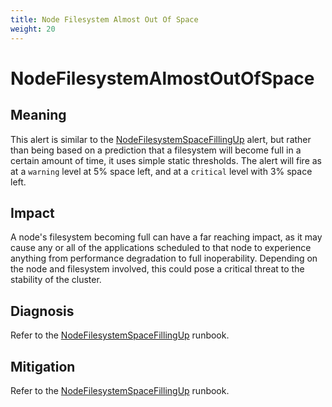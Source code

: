 ```yaml
---
title: Node Filesystem Almost Out Of Space
weight: 20
---
```


# NodeFilesystemAlmostOutOfSpace

## Meaning

This alert is similar to the [NodeFilesystemSpaceFillingUp][1] alert, but rather
than being based on a prediction that a filesystem will become full in a certain
amount of time, it uses simple static thresholds. The alert will fire as at a
`warning` level at 5% space left, and at a `critical` level with 3% space left.

## Impact

A node's filesystem becoming full can have a far reaching impact, as it may
cause any or all of the applications scheduled to that node to experience
anything from performance degradation to full inoperability. Depending on the
node and filesystem involved, this could pose a critical threat to the stability
of the cluster.

## Diagnosis

Refer to the [NodeFilesystemSpaceFillingUp][1] runbook.

## Mitigation

Refer to the [NodeFilesystemSpaceFillingUp][1] runbook.

[1]: ./NodeFilesystemSpaceFillingUp.md
